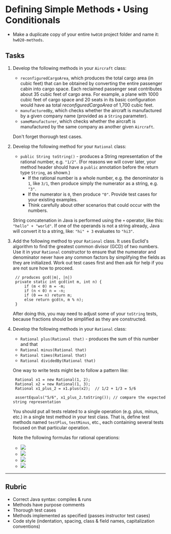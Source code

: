 # Defining Simple Methods • Using Conditionals

- Make a duplicate copy of your entire `hw010` project folder and name it: `hw020-methods`.


## Tasks

1. Develop the following methods in your `Aircraft` class:
   * `reconfiguredCargoArea`, which produces the total cargo area (in cubic feet) that can be obtained by converting the entire passenger cabin into cargo space. Each reclaimed passenger seat contributes about 35 cubic feet of cargo area. For example, a plane with 1000 cubic feet of cargo space and 20 seats in its basic configuration would have aa total *reconfiguredCargoArea* of 1,700 cubic feet.
   * `manufacturedBy`, which checks whether the aircraft is manufactured by a given company name (provided as a `String` parameter).
   * `sameManufacturer`, which checks whether the aircraft is manufactured by the same company as another given `Aircraft`.

    Don't forget thorough test cases.

2. Develop the following method for your `Rational` class:
   * `public String toString()` - produces a String representation of the rational number, e.g. `"1/2"`. (For reasons we will cover later, your method header should have a `public` annotation before the return type `String`, as shown.)
     * If the rational number is a whole number, e.g. the denominator is `1`, like `3/1`, then produce simply the numerator as a string, e.g. `"3"`. 
     * If the numerator is `0`, then produce `"0"`. Provide test cases for your existing examples.
     * Think carefully about other scenarios that could occur with the numbers.

    String concatenation in Java is performed using the `+` operator, like this:  `"hello" + "world"`.  If one of the operands is not a string already, Java will convert it to a string, like: `"hi" + 3` evaluates to `"hi3"`.
   

3. Add the following method to your `Rational` class. It uses Euclid's algorithm to find the greatest common divisor (GCD) of two numbers. Use it in your `Rational` constructor to ensure that the numerator and denominator never have any common factors by simplifying the fields as they are initialized. Work out test cases first and then ask for help if you are not sure how to proceed.

        // produces gcd(|m|, |n|)
        private static int gcd(int m, int n) {
            if (m < 0) m = -m;
            if (n < 0) n = -n;
            if (0 == n) return m;
            else return gcd(n, m % n);
        }
    
    After doing this, you may need to adjust some of your `toString` tests, because fractions should be simplified as they are constructed.

4. Develop the following methods in your `Rational` class:
   * `Rational plus(Rational that)` - produces the sum of this number and that
   * `Rational minus(Rational that)`
   * `Rational times(Rational that)`
   * `Rational dividedBy(Rational that)`

    One way to write tests might be to follow a pattern like:

        Rational x1 = new Rational(1, 2);
        Rational x2 = new Rational(1, 3);
        Rational x1_plus_2 = x1.plus(x2);  // 1/2 + 1/3 = 5/6

        assertEquals("5/6", x1_plus_2.toString()); // compare the expected string representation

    You should put all tests related to a single operation (e.g. plus, minus, etc.) in a single test method in your test class. That is, define test methods named  `testPlus`, `testMinus`, etc., each containing several tests focused on that particular operation.

    Note the following formulas for rational operations: 
    - <img src="https://render.githubusercontent.com/render/math?math=\frac{a}{b}%20%2B%20\frac%20{c}{d}%20=%20\frac{ad%2Bcb}{bd}">

    - <img src="https://render.githubusercontent.com/render/math?math=\frac{a}{b}%20-%20\frac%20{c}{d}%20=%20\frac{ad-cb}{bd}">
    
    - <img src="https://render.githubusercontent.com/render/math?math=\frac{a}{b}%20\times%20\frac%20{c}{d}%20=%20\frac{ac}{bd}">
   
    - <img src="https://render.githubusercontent.com/render/math?math=\frac{a}{b}%20\div%20\frac%20{c}{d}%20=%20\frac{ad}{bc}">
 
<!--    - $\frac{a}{b} + \frac {c}{d} = \frac{ad+cb}{bd}$ 

    - $\frac{a}{b} - \frac {c}{d} = \frac{ad-cb}{bd}$

    - $\frac{a}{b} \times \frac {c}{d} = \frac{ac}{bd}$

    - $\frac{a}{b} \div \frac {c}{d} = \frac{ad}{bc}$ -->

<!---
(boolean equals(Object that) - is this number equal to that ? (You will need to ask for help from me on this.))
-->


---

## Rubric

- Correct Java syntax: compiles & runs
- Methods have purpose comments
- Thorough test cases
- Methods implemented as specified (passes instructor test cases)
- Code style (indentation, spacing, class & field names, capitalization conventions)

